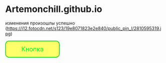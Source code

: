 # Artemonchill.github.io
изменения произошлы успешно
(https://i12.fotocdn.net/s123/19e8071823e2e840/public_pin_l/2810595319.jpg)


<style>
.button_1670292100525 {
    display: inline-block !important;
    text-decoration: none !important;
    background-color: #ffff6a !important;
    color: #05ff2f !important;
    border: 2px solid #12d719 !important;
    border-radius: 12px !important;
    font-size: 20px !important;
    padding: 13px 49px !important; 
    transition: all 0.8s ease !important;
}
.button_1670292100525:hover{
    text-decoration: none !important; 
    background-color: #ff1010 !important;
    color: #ffeded !important;
    border-color: #ff440b !important;
}
</style>
<a href="https://github.com/Artemonchill" class="button_1670292100525" target="_blank">
  Кнопка
</a>
